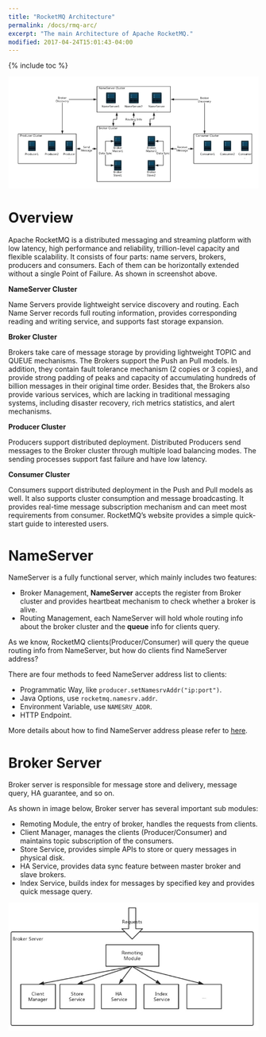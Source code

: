 ```yaml
---
title: "RocketMQ Architecture"
permalink: /docs/rmq-arc/
excerpt: "The main Architecture of Apache RocketMQ."
modified: 2017-04-24T15:01:43-04:00
---
```



{% include toc %}


![](/assets/images/rmq-basic-arc.png)

# Overview

Apache RocketMQ is a distributed messaging and streaming platform with low latency, high performance and reliability, trillion-level capacity and flexible scalability. It consists of four parts: name servers, brokers, producers and consumers. Each of them can be horizontally extended without a single Point of Failure. As shown in screenshot above.



**NameServer Cluster**

Name Servers provide lightweight service discovery and routing. Each Name Server records full routing information, provides corresponding reading and writing service, and supports fast storage expansion.

**Broker Cluster**

Brokers take care of message storage by providing lightweight TOPIC and QUEUE mechanisms. The Brokers support the Push an Pull models. In addition, they contain fault tolerance mechanism (2 copies or 3 copies), and provide strong padding of peaks and capacity of accumulating hundreds of billion messages in their original time order. Besides that, the Brokers also provide various services, which are lacking in traditional messaging systems, including disaster recovery, rich metrics statistics, and alert mechanisms.

**Producer Cluster**

Producers support distributed deployment. Distributed Producers send messages to the Broker cluster through multiple load balancing modes. The sending processes support fast failure and have low latency.

**Consumer Cluster**

Consumers support distributed deployment in the Push and Pull models as well. It also supports cluster consumption and message broadcasting. It provides real-time message subscription mechanism and can meet most requirements from consumer. 
RocketMQ’s website provides a simple quick-start guide to interested users.

# NameServer

NameServer is a fully functional server, which mainly includes two features:

* Broker Management, **NameServer** accepts the register from Broker cluster and provides heartbeat mechanism to check whether a broker is alive.
* Routing Management, each NameServer will hold whole routing info about the broker cluster and the **queue** info for clients query.

As we know, RocketMQ clients(Producer/Consumer) will query the queue routing info from NameServer, but how do clients find NameServer address?

There are four methods to feed NameServer address list to clients:

* Programmatic Way, like `producer.setNamesrvAddr("ip:port")`.
* Java Options, use `rocketmq.namesrv.addr`.
* Environment Variable, use `NAMESRV_ADDR`.
* HTTP Endpoint.

More details about how to find NameServer address please refer to [here](/rocketmq/four-methods-to-feed-name-server-address-list/).

# Broker Server

Broker server is responsible for message store and delivery, message query, HA guarantee, and so on.

As shown in image below, Broker server has several important sub modules:

* Remoting Module, the entry of broker, handles the requests from clients.
* Client Manager, manages the clients (Producer/Consumer) and maintains topic subscription of the consumers.
* Store Service, provides simple APIs to store or query messages in physical disk.
* HA Service, provides data sync feature between master broker and slave brokers.
* Index Service, builds index for messages by specified key and provides quick message query.

![](/assets/images/rmq-basic-component.png)

